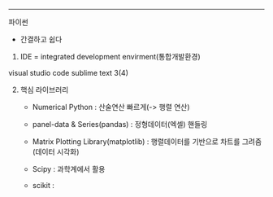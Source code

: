 
---

파이썬
 * 간결하고 쉽다
 1. IDE = integrated development envirment(통합개발환경)

 visual studio code
 sublime text 3(4)

 2. 핵심 라이브러리 
    * Numerical Python : 산술연산 빠르게(-> 행렬 연산)

    * panel-data & Series(pandas) : 정형데이터(엑셀) 핸들링

    * Matrix Plotting Library(matplotlib) : 행렬데이터를 기반으로 차트를 그려줌(데이터 시각화)
    
    * Scipy : 과학계에서 활용
    
    * scikit :
  